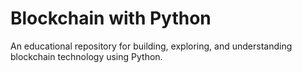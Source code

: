 # Blockchain with Python

An educational repository for building, exploring, and understanding blockchain technology using Python. 

